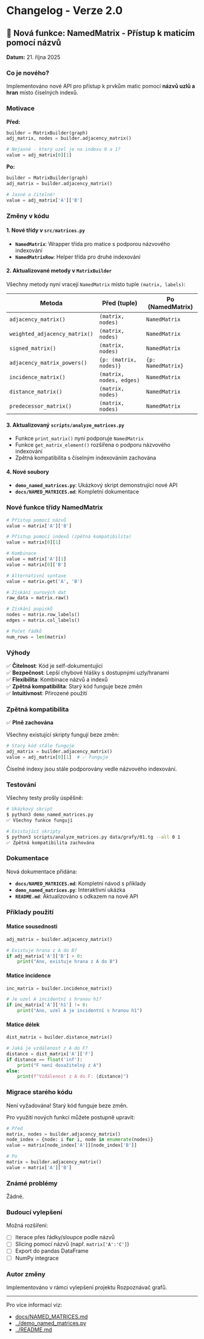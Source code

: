 # Changelog - Verze 2.0

## 🎉 Nová funkce: NamedMatrix - Přístup k maticím pomocí názvů

**Datum:** 21. října 2025

### Co je nového?

Implementováno nové API pro přístup k prvkům matic pomocí **názvů uzlů a hran** místo číselných indexů.

### Motivace

**Před:**
```python
builder = MatrixBuilder(graph)
adj_matrix, nodes = builder.adjacency_matrix()

# Nejasné - který uzel je na indexu 0 a 1?
value = adj_matrix[0][1]
```

**Po:**
```python
builder = MatrixBuilder(graph)
adj_matrix = builder.adjacency_matrix()

# Jasné a čitelné!
value = adj_matrix['A']['B']
```

### Změny v kódu

#### 1. Nové třídy v `src/matrices.py`

- **`NamedMatrix`**: Wrapper třída pro matice s podporou názvového indexování
- **`NamedMatrixRow`**: Helper třída pro druhé indexování

#### 2. Aktualizované metody v `MatrixBuilder`

Všechny metody nyní vracejí `NamedMatrix` místo tuple `(matrix, labels)`:

| Metoda                        | Před (tuple)           | Po (NamedMatrix)        |
|-------------------------------|------------------------|-------------------------|
| `adjacency_matrix()`          | `(matrix, nodes)`      | `NamedMatrix`           |
| `weighted_adjacency_matrix()` | `(matrix, nodes)`      | `NamedMatrix`           |
| `signed_matrix()`             | `(matrix, nodes)`      | `NamedMatrix`           |
| `adjacency_matrix_powers()`   | `{p: (matrix, nodes)}` | `{p: NamedMatrix}`      |
| `incidence_matrix()`          | `(matrix, nodes, edges)`| `NamedMatrix`          |
| `distance_matrix()`           | `(matrix, nodes)`      | `NamedMatrix`           |
| `predecessor_matrix()`        | `(matrix, nodes)`      | `NamedMatrix`           |

#### 3. Aktualizovaný `scripts/analyze_matrices.py`

- Funkce `print_matrix()` nyní podporuje `NamedMatrix`
- Funkce `get_matrix_element()` rozšířena o podporu názvového indexování
- Zpětná kompatibilita s číselným indexováním zachována

#### 4. Nové soubory

- **`demo_named_matrices.py`**: Ukázkový skript demonstrující nové API
- **`docs/NAMED_MATRICES.md`**: Kompletní dokumentace

### Nové funkce třídy NamedMatrix

```python
# Přístup pomocí názvů
value = matrix['A']['B']

# Přístup pomocí indexů (zpětná kompatibilita)
value = matrix[0][1]

# Kombinace
value = matrix['A'][1]
value = matrix[0]['B']

# Alternativní syntaxe
value = matrix.get('A', 'B')

# Získání surových dat
raw_data = matrix.raw()

# Získání popisků
nodes = matrix.row_labels()
edges = matrix.col_labels()

# Počet řádků
num_rows = len(matrix)
```

### Výhody

✅ **Čitelnost**: Kód je self-dokumentující  
✅ **Bezpečnost**: Lepší chybové hlášky s dostupnými uzly/hranami  
✅ **Flexibilita**: Kombinace názvů a indexů  
✅ **Zpětná kompatibilita**: Starý kód funguje beze změn  
✅ **Intuitivnost**: Přirozené použití  

### Zpětná kompatibilita

✅ **Plně zachována**

Všechny existující skripty fungují beze změn:

```python
# Starý kód stále funguje
adj_matrix = builder.adjacency_matrix()
value = adj_matrix[0][1]  # ✅ Funguje
```

Číselné indexy jsou stále podporovány vedle názvového indexování.

### Testování

Všechny testy prošly úspěšně:

```bash
# Ukázkový skript
$ python3 demo_named_matrices.py
✅ Všechny funkce fungují

# Existující skripty
$ python3 scripts/analyze_matrices.py data/grafy/01.tg --all 0 1
✅ Zpětná kompatibilita zachována
```

### Dokumentace

Nová dokumentace přidána:

- **`docs/NAMED_MATRICES.md`**: Kompletní návod s příklady
- **`demo_named_matrices.py`**: Interaktivní ukázka
- **`README.md`**: Aktualizováno s odkazem na nové API

### Příklady použití

#### Matice sousednosti

```python
adj_matrix = builder.adjacency_matrix()

# Existuje hrana z A do B?
if adj_matrix['A']['B'] > 0:
    print("Ano, existuje hrana z A do B")
```

#### Matice incidence

```python
inc_matrix = builder.incidence_matrix()

# Je uzel A incidentní s hranou h1?
if inc_matrix['A']['h1'] != 0:
    print("Ano, uzel A je incidentní s hranou h1")
```

#### Matice délek

```python
dist_matrix = builder.distance_matrix()

# Jaká je vzdálenost z A do F?
distance = dist_matrix['A']['F']
if distance == float('inf'):
    print("F není dosažitelný z A")
else:
    print(f"Vzdálenost z A do F: {distance}")
```

### Migrace starého kódu

Není vyžadována! Starý kód funguje beze změn.

Pro využití nových funkcí můžete postupně upravit:

```python
# Před
matrix, nodes = builder.adjacency_matrix()
node_index = {node: i for i, node in enumerate(nodes)}
value = matrix[node_index['A']][node_index['B']]

# Po
matrix = builder.adjacency_matrix()
value = matrix['A']['B']
```

### Známé problémy

Žádné.

### Budoucí vylepšení

Možná rozšíření:

- [ ] Iterace přes řádky/sloupce podle názvů
- [ ] Slicing pomocí názvů (např. `matrix['A':'C']`)
- [ ] Export do pandas DataFrame
- [ ] NumPy integrace

### Autor změny

Implementováno v rámci vylepšení projektu Rozpoznávač grafů.

---

Pro více informací viz:
- [docs/NAMED_MATRICES.md](NAMED_MATRICES.md)
- [../demo_named_matrices.py](../demo_named_matrices.py)
- [../README.md](../README.md)

